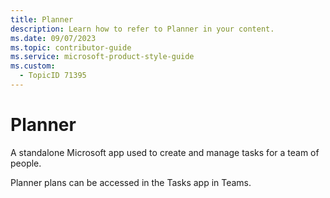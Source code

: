 ```yaml
---
title: Planner
description: Learn how to refer to Planner in your content.
ms.date: 09/07/2023
ms.topic: contributor-guide
ms.service: microsoft-product-style-guide
ms.custom:
  - TopicID 71395
---
```



# Planner

A standalone Microsoft app used to create and manage tasks for a team of people. 

Planner plans can be accessed in the Tasks app in Teams.

